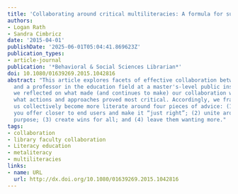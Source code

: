 ```yaml
---
title: 'Collaborating around critical multiliteracies: A formula for success'
authors:
- Logan Rath
- Sandra Cimbricz
date: '2015-04-01'
publishDate: '2025-06-01T05:04:41.869623Z'
publication_types:
- article-journal
publication: '*Behavioral & Social Sciences Librarian*'
doi: 10.1080/01639269.2015.1042816
abstract: "This article explores facets of effective collaboration between a librarian
  and a professor in the education field at a master's-level public institution. When
  we reflected on what made (and continues to make) our collaboration work, we discovered
  what actions and approaches proved most critical. Accordingly, we frame what helped
  us collectively become more literate around four pieces of advice: (1) Move what
  you offer closer to end users and make it “just right”; (2) unite around similar
  purpose; (3) create wins for all; and (4) leave them wanting more."
tags:
- collaboration
- library faculty collaboration
- Literacy education
- metaliteracy
- multiliteracies
links:
- name: URL
  url: http://dx.doi.org/10.1080/01639269.2015.1042816
---
```

